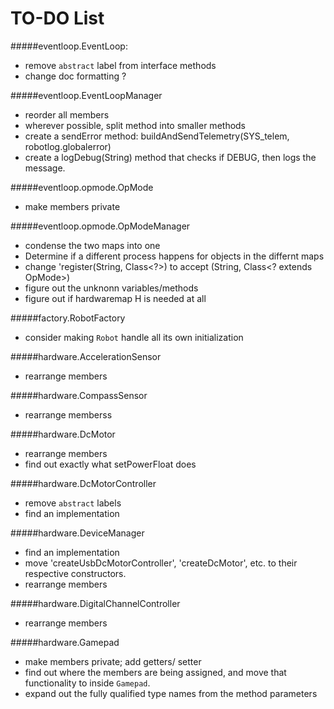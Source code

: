 # TO-DO List

#####eventloop.EventLoop:

* remove `abstract` label from interface methods
* change doc formatting ?

#####eventloop.EventLoopManager

* reorder all members
* wherever possible, split method into smaller methods
* create a sendError method: buildAndSendTelemetry(SYS_telem,  robotlog.globalerror)
* create a logDebug(String) method that checks if DEBUG, then logs the message.

#####eventloop.opmode.OpMode

* make members private

#####eventloop.opmode.OpModeManager

* condense the two maps into one
* Determine if a different process happens for objects in the differnt maps
* change 'register(String, Class<?>) to accept (String, Class<? extends OpMode>)
* figure out the unknonn variables/methods
* figure out if hardwaremap H is needed at all

#####factory.RobotFactory

* consider making `Robot` handle all its own initialization

#####hardware.AccelerationSensor

* rearrange members

#####hardware.CompassSensor

* rearrange memberss

#####hardware.DcMotor

* rearrange members
* find out exactly what setPowerFloat does

#####hardware.DcMotorController

* remove `abstract` labels
* find an implementation

#####hardware.DeviceManager

* find an implementation
* move 'createUsbDcMotorController', 'createDcMotor', etc. to their respective constructors.
* rearrange members

#####hardware.DigitalChannelController

* rearrange members

#####hardware.Gamepad

* make members private; add getters/ setter
* find out where the members are being assigned, and move that functionality to inside `Gamepad`.
* expand out the fully qualified type names from the method parameters

